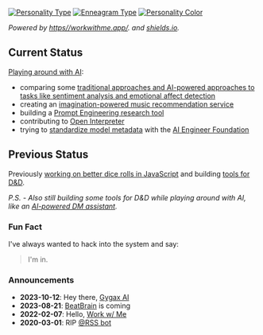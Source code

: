 [![Personality Type](https://img.shields.io/endpoint?url=https%3A%2F%2Fworkwithme.app%2Fapi%2Fbadges%2Fconfig%2Fericrallen%2Fpersonality)](https://workwithme.app/ericrallen/) [![Enneagram Type](https://img.shields.io/endpoint?url=https%3A%2F%2Fworkwithme.app%2Fapi%2Fbadges%2Fconfig%2Fericrallen%2Fenneagram)](https://workwithme.app/ericrallen/)
[![Personality Color](https://img.shields.io/endpoint?url=https%3A%2F%2Fworkwithme.app%2Fapi%2Fbadges%2Fconfig%2Fericrallen%2Fcolor)](https://workwithme.app/ericrallen/)

_Powered by [https//workwithme.app/](https://workwithme.app/ericrallen). and [shields.io](https://shields.io/endpoint/)._

## Current Status

[Playing around with AI](https://hackernoon.com/ai-prompts-are-the-incantations-that-make-chatgpt-do-magical-things):

- comparing some [traditional approaches and AI-powered approaches to tasks like sentiment analysis and emotional affect detection](https://github.com/ericrallen/sentiment-analysis-notebook)
- creating an [imagination-powered music recommendation service](https://github.com/InterwebAlchemy/beat-brain)
- building a [Prompt Engineering research tool](https://github.com/InterwebAlchemy/obsidian-ai-research-assistant)
- contributing to [Open Interpreter](https://github.com/KillianLucas/open-interpreter)
- trying to [standardize model metadata](https://github.com/InterwebAlchemy/model-metadata-central) with the [AI Engineer Foundation](https://github.com/AI-Engineer-Foundation/)

## Previous Status

Previously [working on better dice rolls in JavaScript](https://github.com/DVDAGames/js-die-roller) and building [tools for D&D](https://github.com/DVDAGames/react-hex-flower-engine).

_P.S. - Also still building some tools for D&D while playing around with AI, like an [AI-powered DM assistant](https://github.com/DVDAGames/local-tabletop-ai-demo)._

### Fun Fact

I've always wanted to hack into the system and say:

> I'm in.

### Announcements

- **2023-10-12**: Hey there, [Gygax AI](https://github.com/DVDAGames/local-tabletop-ai-demo)
- **2023-08-21**: [BeatBrain](https://github.com/interwebAlchemy/beat-brain) is coming
- **2022-02-07**: Hello, [Work w/ Me](https://github.com/InterwebAlchemy/work-with-me/)
- **2020-03-01**: RIP [@RSS bot](https://github.com/InterwebAlchemy/scrape-rss-bot/)
